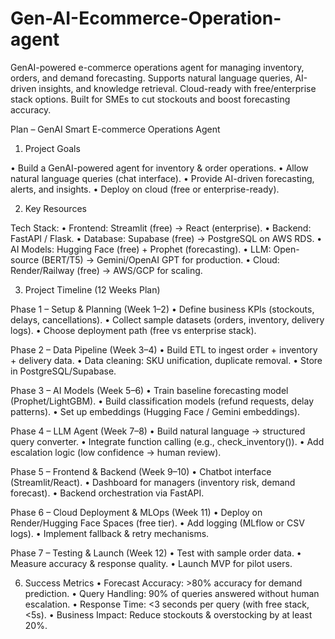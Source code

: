 # Gen-AI-Ecommerce-Operation-agent
GenAI-powered e-commerce operations agent for managing inventory, orders, and demand forecasting. Supports natural language queries, AI-driven insights, and knowledge retrieval. Cloud-ready with free/enterprise stack options. Built for SMEs to cut stockouts and boost forecasting accuracy.

Plan – GenAI Smart E-commerce Operations Agent

1. Project Goals
   
• Build a GenAI-powered agent for inventory & order operations.
• Allow natural language queries (chat interface).
• Provide AI-driven forecasting, alerts, and insights.
• Deploy on cloud (free or enterprise-ready).

2. Key Resources

Tech Stack:
• Frontend: Streamlit (free) → React (enterprise).
• Backend: FastAPI / Flask.
• Database: Supabase (free) → PostgreSQL on AWS RDS.
• AI Models: Hugging Face (free) + Prophet (forecasting).
• LLM: Open-source (BERT/T5) → Gemini/OpenAI GPT for production.
• Cloud: Render/Railway (free) → AWS/GCP for scaling.

3. Project Timeline (12 Weeks Plan)

Phase 1 – Setup & Planning (Week 1–2)
• Define business KPIs (stockouts, delays, cancellations).
• Collect sample datasets (orders, inventory, delivery logs).
• Choose deployment path (free vs enterprise stack).

Phase 2 – Data Pipeline (Week 3–4)
• Build ETL to ingest order + inventory + delivery data.
• Data cleaning: SKU unification, duplicate removal.
• Store in PostgreSQL/Supabase.

Phase 3 – AI Models (Week 5–6)
• Train baseline forecasting model (Prophet/LightGBM).
• Build classification models (refund requests, delay patterns).
• Set up embeddings (Hugging Face / Gemini embeddings).

Phase 4 – LLM Agent (Week 7–8)
• Build natural language → structured query converter.
• Integrate function calling (e.g., check_inventory()).
• Add escalation logic (low confidence → human review).

Phase 5 – Frontend & Backend (Week 9–10)
• Chatbot interface (Streamlit/React).
• Dashboard for managers (inventory risk, demand forecast).
• Backend orchestration via FastAPI.

Phase 6 – Cloud Deployment & MLOps (Week 11)
• Deploy on Render/Hugging Face Spaces (free tier).
• Add logging (MLflow or CSV logs).
• Implement fallback & retry mechanisms.

Phase 7 – Testing & Launch (Week 12)
• Test with sample order data.
• Measure accuracy & response quality.
• Launch MVP for pilot users.



6. Success Metrics
• Forecast Accuracy: >80% accuracy for demand prediction.
• Query Handling: 90% of queries answered without human escalation.
• Response Time: <3 seconds per query (with free stack, <5s).
• Business Impact: Reduce stockouts & overstocking by at least 20%.

